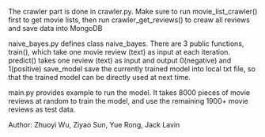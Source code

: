 The crawler part is done in crawler.py. Make sure to run movie_list_crawler() first to get movie lists, then run crawler_get_reviews() to creaw all reviews and save data into MongoDB

naive_bayes.py defines class naive_bayes. There are 3 public functions, train(), which take one movie review (text) as input at each iteration. predict() takes one review (text) as input and output 0(negative) and 1(positive)
save_model save the currently trained model into local txt file, so that the trained model can be directly used at next time.

main.py provides example to run the model. It takes 8000 pieces of movie reviews at random to train the model, and use the remaining 1900+ movie reviews as test data.

Author: Zhuoyi Wu, Ziyao Sun, Yue Rong, Jack Lavin